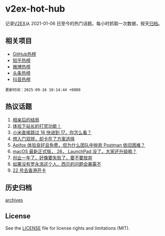 # v2ex-hot-hub

 记录[V2EX](https://www.v2ex.com/)从 2021-01-06 日至今的热门话题。每小时抓取一次数据，按天[归档](archives)。
 
 ## 相关项目

- [GitHub热榜](https://github.com/lonnyzhang423/github-hot-hub)
- [知乎热榜](https://github.com/lonnyzhang423/zhihu-hot-hub)
- [微博热榜](https://github.com/lonnyzhang423/weibo-hot-hub)
- [头条热榜](https://github.com/lonnyzhang423/toutiao-hot-hub)
- [抖音热榜](https://github.com/lonnyzhang423/douyin-hot-hub)


 `更新时间：2025-09-16 10:14:44 +0800`

## 热议话题

1. [相亲后的结局](https://www.v2ex.com/t/1159267)
1. [体验下站长的打赏功能！](https://www.v2ex.com/t/1159335)
1. [小米直接跳过 16 快进到 17，你怎么看？](https://www.v2ex.com/t/1159259)
1. [想入门双拼，却卡在了方案选择](https://www.v2ex.com/t/1159291)
1. [Apifox 体验良好且免费，但为什么团队中抛弃 Postman 依旧困难？](https://www.v2ex.com/t/1159283)
1. [macOS 最新正式版， 26， LaunchPad 没了，大家还升级嘛？](https://www.v2ex.com/t/1159261)
1. [创业一年了，好像要失败了，要不要放弃](https://www.v2ex.com/t/1159355)
1. [如果没有罗永浩这个人，西贝的问题会暴露不](https://www.v2ex.com/t/1159381)
1. [22 号去香港开卡](https://www.v2ex.com/t/1159230)

## 历史归档

[archives](archives)

## License

See the [LICENSE](LICENSE) file for license rights and limitations (MIT).
